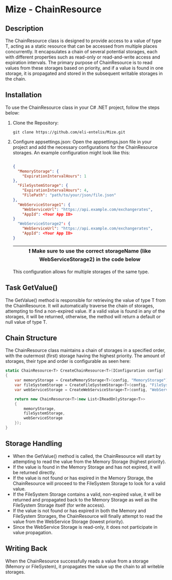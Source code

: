 # Mize - ChainResource

## Description

The ChainResource class is designed to provide access to a value of type T, acting as a static resource that can be accessed from multiple places concurrently. It encapsulates a chain of several potential storages, each with different properties such as read-only or read-and-write access and expiration intervals. The primary purpose of ChainResource is to read values from these storages based on priority, and if a value is found in one storage, it is propagated and stored in the subsequent writable storages in the chain.

## Installation

To use the ChainResource class in your C# .NET project, follow the steps below:

1. Clone the Repository:
   ```console
   git clone https://github.com/eli-entelis/Mize.git
   ```
2. Configure appsettings.json: 
   Open the appsettings.json file in your project and add the necessary configurations for the ChainResource storages. An example configuration might look like this:
    ```json

    {
      "MemoryStorage": {
        "ExpirationIntervalHours": 1
    },
      "FileSystemStorage": {
        "ExpirationIntervalHours": 4,
        "FilePath": "path/to/your/json/file.json"
    },
      "WebServiceStorage1": {
        "WebServiceUrl": "https://api.example.com/exchangerates",
        "AppId": <Your App ID>
    }
      "WebServiceStorage2": {
        "WebServiceUrl": "https://api.example.com/exchangerates",
        "AppId": <Your App ID>
    }
    ```
    | :exclamation:  Make sure to use the correct storageName (like WebServiceStorage2) in the code below   |
    |-------------------------------------------------------------------------------------------------------|
    
    This configuration allows for multiple storages of the same type.

## Task GetValue()
The GetValue() method is responsible for retrieving the value of type T from the ChainResource. 
It will automatically traverse the chain of storages, attempting to find a non-expired value. 
If a valid value is found in any of the storages, it will be returned, otherwise, the method will return a default or null value of type T.

## Chain Structure
The ChainResource class maintains a chain of storages in a specified order, 
with the outermost (first) storage having the highest priority. The amount of storages, their type and order is configurable as seen here:
```c#
static ChainResource<T> CreateChainResource<T>(IConfiguration config)
{
    var memoryStorage = CreateMemoryStorage<T>(config, "MemoryStorage");
    var fileSystemStorage = CreateFileSystemStorage<T>(config, "FileSystemStorage");
    var webServiceStorage = CreateWebServiceStorage<T>(config, "WebServiceStorage");

    return new ChainResource<T>(new List<IReadOnlyStorage<T>>
    {
        memoryStorage,
        fileSystemStorage,
        webServiceStorage
    });
}
```

## Storage Handling
* When the GetValue() method is called, the ChainResource will start by attempting to read the value from the Memory Storage (highest priority).
* If the value is found in the Memory Storage and has not expired, it will be returned directly.
* If the value is not found or has expired in the Memory Storage, the ChainResource will proceed to the FileSystem Storage to look for a valid value.
* If the FileSystem Storage contains a valid, non-expired value, it will be returned and propagated back to the Memory Storage as well as the FileSystem Storage itself (for write access).
* If the value is not found or has expired in both the Memory and FileSystem Storages, the ChainResource will finally attempt to read the value from the WebService Storage (lowest priority).
* Since the WebService Storage is read-only, it does not participate in value propagation.

## Writing Back
When the ChainResource successfully reads a value from a storage (Memory or FileSystem), it propagates the value up the chain to all writeble storages. 